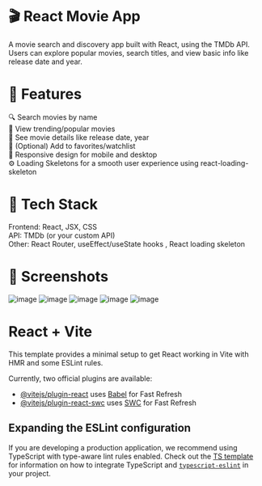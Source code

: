 # 🎬 React Movie App
A movie search and discovery app built with React, using the TMDb API. Users can explore popular movies, search titles, and view basic info like release date and year.

# 🚀 Features
  🔍 Search movies by name <br>
  🌟 View trending/popular movies <br> 
  📄 See movie details like release date, year <br>
  💾 (Optional) Add to favorites/watchlist <br>
  📱 Responsive design for mobile and desktop <br>
  ⚙️ Loading Skeletons for a smooth user experience using react-loading-skeleton <br>

# 🧰 Tech Stack
Frontend: React, JSX, CSS <bR>
API: TMDb (or your custom API) <br>
Other: React Router, useEffect/useState hooks , React loading skeleton <br>

# 📸 Screenshots
![image](https://github.com/user-attachments/assets/884ae6a9-1286-4f17-8eca-63712b8e4157)
![image](https://github.com/user-attachments/assets/91ede554-e41f-453f-b782-14ef7ad3707b)
![image](https://github.com/user-attachments/assets/becdcdf1-4b18-457c-8eab-16752b1b87aa)
![image](https://github.com/user-attachments/assets/b874a62d-9490-48ab-877d-17bf636e69f6)
![image](https://github.com/user-attachments/assets/d4012f8d-40fa-4b40-986c-bd1685fb8d04)





# React + Vite

This template provides a minimal setup to get React working in Vite with HMR and some ESLint rules.

Currently, two official plugins are available:

- [@vitejs/plugin-react](https://github.com/vitejs/vite-plugin-react/blob/main/packages/plugin-react) uses [Babel](https://babeljs.io/) for Fast Refresh
- [@vitejs/plugin-react-swc](https://github.com/vitejs/vite-plugin-react/blob/main/packages/plugin-react-swc) uses [SWC](https://swc.rs/) for Fast Refresh

## Expanding the ESLint configuration

If you are developing a production application, we recommend using TypeScript with type-aware lint rules enabled. Check out the [TS template](https://github.com/vitejs/vite/tree/main/packages/create-vite/template-react-ts) for information on how to integrate TypeScript and [`typescript-eslint`](https://typescript-eslint.io) in your project.
